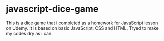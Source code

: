 # javascript-dice-game

This is a dice game that i completed as a homework for JavaScript lesson on Udemy.
It is based on basic JavaScript, CSS and HTML.
Tryed to make my codes dry as i can.
